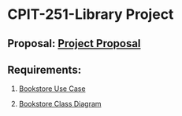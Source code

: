 # CPIT-251-Library Project

## Proposal: [Project Proposal](https://github.com/TurkiNaifAlghamdi/CPIT-251-Library/files/13205879/Project.Proposal.1.pdf)

## Requirements:

1. [Bookstore Use Case](https://github.com/TurkiNaifAlghamdi/CPIT-251-Library/files/13205862/Bookstore.Use.Case.pdf)

2. [Bookstore Class Diagram](https://github.com/TurkiNaifAlghamdi/CPIT-251-Library/files/13205827/Bookstore.Class.Diagram.pdf)
